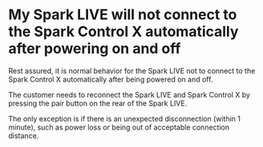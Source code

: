 # My Spark LIVE will not connect to the Spark Control X automatically after powering on and off

Rest assured, it is normal behavior for the Spark LIVE not to connect to the Spark Control X automatically after being powered on and off. 

The customer needs to reconnect the Spark LIVE and Spark Control X by pressing the pair button on the rear of the Spark LIVE.

The only exception is if there is an unexpected disconnection (within 1 minute), such as power loss or being out of acceptable connection distance. 